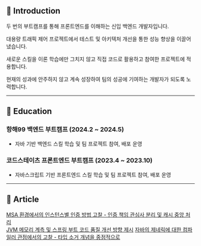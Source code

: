 <!--
<img src="https://capsule-render.vercel.app/api?type=waving&color=0:a4c8eb,10:53a0ec,30:0080ff,75:1466b8,100:1d5286&height=120&section=header&text=&fontSize=0" width="100%"/>

<p align="center">
  <img src="https://readme-typing-svg.demolab.com/?lines=Welcome+To+My+Sea!;My+Name+is+Jun!;Scientia+Potentia+Est!&font=Fira%20Code&center=true&width=380&height=50&duration=4000&pause=1000" alt="Example Usage - README Typing SVG">
</p>
-->
## 💬 Introduction

두 번의 부트캠프를 통해 프론트엔드를 이해하는 신입 백엔드 개발자입니다.

대용량 트래픽 제어 프로젝트에서 테스트 및 아키텍처 개선을 통한 성능 향상을 이끌어냈습니다.

새로운 스킬을 이론 학습에만 그치지 않고 직접 코드로 활용하고 참여한 프로젝트에 적용합니다.

현재의 성과에 안주하지 않고 계속 성장하여 팀의 성공에 기여하는 개발자가 되도록 노력합니다.

---

## 📕 Education

### 항해99 백엔드 부트캠프 (2024.2 ~ 2024.5)
- 자바 기반 백엔드 스킬 학습 및 팀 프로젝트 참여, 배포 운영
### 코드스테이츠 프론트엔드 부트캠프 (2023.4 ~ 2023.10)
- 자바스크립트 기반 프론트엔드 스킬 학습 및 팀 프로젝트 참여, 배포 운영

---

## 📝 Article
[MSA 환경에서의 인스턴스별 인증 방법 고찰 - 인증 책임 관심사 분리 및 캐시 중앙 처리](https://velog.io/@kim00ngjun_0112/%EC%8B%A4%EC%8B%9C%EA%B0%84-%ED%86%B5%EC%8B%A0-%ED%8A%B8%EB%9E%98%ED%94%BD-%EC%A0%9C%EC%96%B46-MSA-Instance-User-Auth)\
[JVM 메모리 계측 및 스프링 부트 코드 품질 개선 방향 제시](https://velog.io/@kim00ngjun_0112/Spring-Boot-VisualVM-JMeter%EB%A5%BC-%ED%86%B5%ED%95%9C-%ED%8A%B8%EB%9E%98%ED%94%BD-%EC%8B%9C%EB%82%98%EB%A6%AC%EC%98%A4-%ED%85%8C%EC%8A%A4%ED%8A%B8)
[자바의 제네릭에 대한 컴파일러 관점에서의 고찰 - 타입 소거 개념을 중점적으로](https://velog.io/@kim00ngjun_0112/%EC%9E%90%EB%B0%94%EC%9D%98-%EC%A0%9C%EB%84%A4%EB%A6%AD%EC%97%90-%EB%8C%80%ED%95%9C-%EA%B3%A0%EC%B0%B0)

<!--
<img src="https://img.shields.io/badge/Java-ED8B00?style=for-the-badge&logo=java&logoColor=white"/> <img src="https://img.shields.io/badge/-Spring-6DB33F?style=for-the-badge&logo=Spring&logoColor=white"/> <img src="https://img.shields.io/badge/Spring_Boot-F2F4F9?style=for-the-badge&logo=spring-boot" /> <img alt="mysql" src="https://img.shields.io/badge/MySQL-005C84?style=for-the-badge&logo=mysql&logoColor=white"> 

<img src="https://img.shields.io/badge/-HTML-E34F26?style=for-the-badge&logo=HTML&logoColor=white"/> <img src="https://img.shields.io/badge/-CSS-1572B6?style=for-the-badge&logo=CSS&logoColor=white"/> <img src="https://img.shields.io/badge/-JavaScript-F7DF1E?style=for-the-badge&logo=Javascript&logoColor=white"/> <img src="https://img.shields.io/badge/-TypeScript-3178C6?style=for-the-badge&logo=TypeScript&logoColor=white"/>

<img src="https://img.shields.io/badge/-React-61DAFB?style=for-the-badge&logo=React&logoColor=white"/> <img src="https://img.shields.io/badge/-Redux-764ABC?style=for-the-badge&logo=Redux&logoColor=white"/> <img src="https://img.shields.io/badge/styled--components-DB7093?style=for-the-badge&logo=styled-components&logoColor=white" /> 
-->

<!--
---

## 📈 Statistics

<br />

<p align="center">
  <img src="https://github-readme-stats.vercel.app/api/top-langs/?username=kimD0ngjun&exclude_repo=kimD0ngjun.github.io&layout=compact&theme=dark" height="170px" />&nbsp;&nbsp;
  <img src="https://github-readme-stats.vercel.app/api?username=kimD0ngjun&show_icons=true&theme=radical" height="170px" />
</p>

<br />
<br />

-->

<!--
**kimD0ngjun/kimD0ngjun** is a ✨ _special_ ✨ repository because its `README.md` (this file) appears on your GitHub profile.

Here are some ideas to get you started:

- 🔭 I’m currently working on ...
- 🌱 I’m currently learning ...
- 👯 I’m looking to collaborate on ...
- 🤔 I’m looking for help with ...
- 💬 Ask me about ...
- 📫 How to reach me: ...
- 😄 Pronouns: ...
- ⚡ Fun fact: ...
-->
